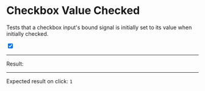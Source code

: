 # Checkbox Value Checked

Tests that a checkbox input's bound signal is initially set to its value when initially checked.

<div>
  <input id="clickable" type="checkbox" data-bind-result value="foo" checked />
  <span data-text="$result"></span>
  <hr />
  Result:
  <code id="result" data-text="$result === '' ? 1 : ($result === 'foo' ? 0 : -1)"></code>
  <hr />
  Expected result on click: <code>1</code>
</div>